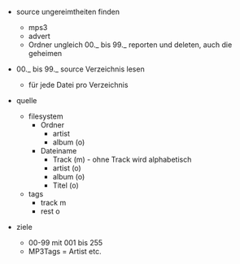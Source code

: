 - source ungereimtheiten finden
  - mps3
  - advert
  - Ordner ungleich 00._ bis 99._ reporten und deleten, auch die geheimen
- 00._ bis 99._ source Verzeichnis lesen

  - für jede Datei pro Verzeichnis

- quelle

  - filesystem
    - Ordner
      - artist
      - album (o)
    - Dateiname
      - Track (m) - ohne Track wird alphabetisch
      - artist (o)
      - album (o)
      - Titel (o)
  - tags
    - track m
    - rest o

- ziele
  - 00-99 mit 001 bis 255
  - MP3Tags = Artist etc.
